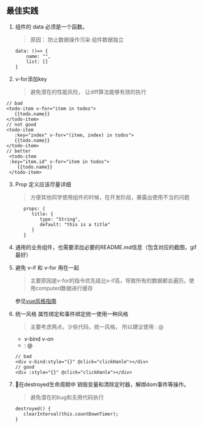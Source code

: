 ## 最佳实践

1. 组件的 data 必须是一个函数。

   > 原因： 防止数据操作污染 组件数据独立

   ```
   data: ()=> {
       name: "",
       list: []
   }
   ```

2. v-for添加key  
   > 避免潜在的性能风险， 让diff算法能够有效的执行
   
  ```
  // bad
  <todo-item v-for="item in todos">
     {{todo.name}}
  </todo-item>
  // not good
  <todo-item 
     :key="index" v-for="(item, index) in todos">
     {{todo.name}}
  </todo-item>
  // better
   <todo-item
   :key="item.id" v-for="item in todos">
      {{todo.name}}
   </todo-item>
  ```

3. Prop 定义应该尽量详细
   > 方便其他同学使用组件的时候，在开发阶段，暴露出使用不当的问题
      
   ```
      props: {
         title: {
            type: "String",
            default: "this is a title"
         }
      }
   ```
4. 通用的业务组件，也需要添加必要的README.md信息（包含对应的截图，gif最好）

4. 避免 v-if 和 v-for 用在一起
   > 主要原因是v-for的指令优先级比v-if高，导致所有的数据都会遍历。使用computed数据进行缓存
   
   参见[vue风格指南](https://cn.vuejs.org/v2/style-guide/#%E9%81%BF%E5%85%8D-v-if-%E5%92%8C-v-for-%E7%94%A8%E5%9C%A8%E4%B8%80%E8%B5%B7-%E5%BF%85%E8%A6%81)
   
5. 统一风格 属性绑定和事件绑定统一使用一种风格
   > 主要考虑两点，少些代码，统一风格， 所以建议使用 : @
   * v-bind v-on
   * :   @
   ```
   // bad
   <div v-bind:style="{}" @click="clickHanle"></div>
   // good
   <div :style="{}" @click="clickHanle"></div>
   ```

6. 在destroyed生命周期中 销毁变量和清除定时器，解绑dom事件等操作。
   > 避免潜在的bug和无用代码执行
   ```
   destroyed() {
      clearInterval(this.countDownTimer);
   }
   ```


